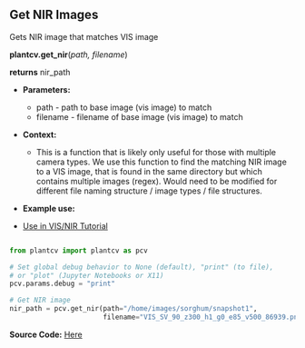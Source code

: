 ## Get NIR Images

Gets NIR image that matches VIS image 

**plantcv.get_nir**(*path, filename*)

**returns** nir_path

- **Parameters:**
    - path - path to base image (vis image) to match
    - filename - filename of base image (vis image) to match
- **Context:**
    - This is a function that is likely only useful for those with multiple camera types. We use this function to find the matching NIR image to a VIS image,
that is found in the same directory but which contains multiple images (regex). Would need to be modified for different file naming structure / image types / file structures.  

- **Example use:**
 - [Use in VIS/NIR Tutorial](tutorials/vis_nir_tutorial.md)

```python

from plantcv import plantcv as pcv

# Set global debug behavior to None (default), "print" (to file), 
# or "plot" (Jupyter Notebooks or X11)
pcv.params.debug = "print"

# Get NIR image
nir_path = pcv.get_nir(path="/home/images/sorghum/snapshot1", 
                       filename="VIS_SV_90_z300_h1_g0_e85_v500_86939.png")

```

**Source Code:** [Here](https://github.com/danforthcenter/plantcv/blob/main/plantcv/plantcv/get_nir.py)
